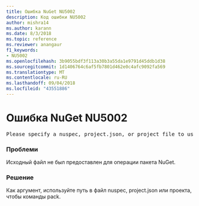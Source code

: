 ```yaml
---
title: Ошибка NuGet NU5002
description: Код ошибки NU5002
author: mishra14
ms.author: karann
ms.date: 8/3/2018
ms.topic: reference
ms.reviewer: anangaur
f1_keywords:
- NU5002
ms.openlocfilehash: 3b9055bdf3f113a30b3a55da1e9791d45ddb1d38
ms.sourcegitcommit: 1d1406764c6af5fb7801d462e0c4afc9092fa569
ms.translationtype: MT
ms.contentlocale: ru-RU
ms.lasthandoff: 09/04/2018
ms.locfileid: "43551886"
---
```

# <a name="nuget-error-nu5002"></a>Ошибка NuGet NU5002
<pre>Please specify a nuspec, project.json, or project file to use.</pre>

### <a name="issue"></a>Проблеми

Исходный файл не был предоставлен для операции пакета NuGet.


### <a name="solution"></a>Решение

Как аргумент, используйте путь в файл nuspec, project.json или проекта, чтобы команды pack.

